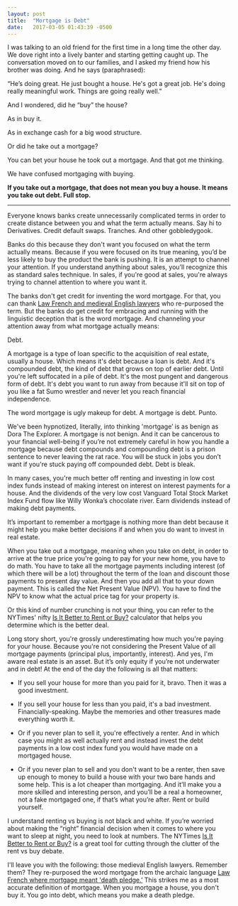 ```yaml
---
layout: post
title:  "Mortgage is Debt"
date:   2017-03-05 01:43:39 -0500
---
```

I was talking to an old friend for the first time in a long time the other day. We dove right into a lively banter and starting getting caught up. The conversation moved on to our families, and I asked my friend how his brother was doing. And he says (paraphrased):

“He’s doing great. He just bought a house. He's got a great job. He's doing really meaningful work. Things are going really well.”

And I wondered, did he “buy” the house?

As in buy it.

As in exchange cash for a big wood structure.

Or did he take out a mortgage?

You can bet your house he took out a mortgage. And that got me thinking.

We have confused mortgaging with buying.

**If you take out a mortgage, that does not mean you buy a house. It means you take out debt. Full stop.**

<hr>

Everyone knows banks create unnecessarily complicated terms in order to create distance between you and what the term actually means. Say hi to Derivatives. Credit default swaps. Tranches. And other gobbledygook.

Banks do this because they don't want you focused on what the term actually means. Because if you were focused on its true meaning, you’d be less likely to buy the product the bank is pushing. It is an attempt to channel your attention. If you understand anything about sales, you’ll recognize this as standard sales technique. In sales, if you're good at sales, you're always trying to channel attention to where you want it.

The banks don't get credit for inventing the word mortgage. For that, you can thank [Law French and medieval English lawyers](https://en.wikipedia.org/wiki/Mortgage_loan) who re-purposed the term. But the banks do get credit for embracing and running with the linguistic deception that is the word mortgage. And channeling your attention away from what mortgage actually means:

Debt.

A mortgage is a type of loan specific to the acquisition of real estate, usually a house. Which means it's debt because a loan is debt. And it's compounded debt, the kind of debt that grows on top of earlier debt. Until you're left suffocated in a pile of debt. It's the most pungent and dangerous form of debt. It's debt you want to run away from because it'll sit on top of you like a fat Sumo wrestler and never let you reach financial independence.

The word mortgage is ugly makeup for debt. A mortgage is debt. Punto.

We've been hypnotized, literally, into thinking 'mortgage’ is as benign as Dora The Explorer. A mortgage is not benign. And it can be cancerous to your financial well-being if you’re not extremely careful in how you handle a mortgage because debt compounds and compounding debt is a prison sentence to never leaving the rat race. You will be stuck in jobs you don’t want if you're stuck paying off compounded debt. Debt is bleak.

In many cases, you're much better off renting and investing in low cost index funds instead of making interest on interest on interest payments for a house. And the dividends of the very low cost Vanguard Total Stock Market Index Fund flow like Willy Wonka’s chocolate river. Earn dividends instead of making debt payments.

It’s important to remember a mortgage is nothing more than debt because it might help you make better decisions if and when you do want to invest in real estate.

When you take out a mortgage, meaning when you take on debt, in order to arrive at the true price you're going to pay for your new home, you have to do math. You have to take all the mortgage payments including interest (of which there will be a lot) throughout the term of the loan and discount those payments to present day value. And then you add all that to your down payment. This is called the Net Present Value (NPV). You have to find the NPV to know what the actual price tag for your property is.

Or this kind of number crunching is not your thing, you can refer to the NYTimes' nifty [Is It Better to Rent or Buy?](https://www.nytimes.com/interactive/2014/upshot/buy-rent-calculator.html) calculator that helps you determine which is the better deal.

Long story short, you're grossly underestimating how much you're paying for your house. Because you're not considering the Present Value of all mortgage payments (principal plus, importantly, interest). And yes, I'm aware real estate is an asset. But it’s only equity if you’re not underwater and in debt! At the end of the day the following is all that matters:

* If you sell your house for more than you paid for it, bravo. Then it was a good investment.

* If you sell your house for less than you paid, it's a bad investment. Financially-speaking. Maybe the memories and other treasures made everything worth it.

* Or if you never plan to sell it, you're effectively a renter. And in which case you might as well actually rent and instead invest the debt payments in a low cost index fund you would have made on a mortgaged house.

* Or if you never plan to sell and you don't want to be a renter, then save up enough to money to build a house with your two bare hands and some help. This is a lot cheaper than mortgaging. And it’ll make you a more skilled and interesting person, and you’ll be a real a homeowner, not a fake mortgaged one, if that’s what you’re after.  Rent or build yourself.

I understand renting vs buying is not black and white. If you’re worried about making the “right” financial decision when it comes to where you want to sleep at night, you need to look at numbers. The NYTimes [Is It Better to Rent or Buy?](https://www.nytimes.com/interactive/2014/upshot/buy-rent-calculator.html) is a great tool for cutting through the clutter of the rent vs buy debate.  

I'll leave you with the following: those medieval English lawyers. Remember them? They re-purposed the word mortgage from the archaic language [Law French where mortgage meant 'death pledge.’](https://en.wikipedia.org/wiki/Mortgage_loan) This strikes me as a most accurate definition of mortgage. When you mortgage a house, you don't buy it. You go into debt, which means you make a death pledge.
